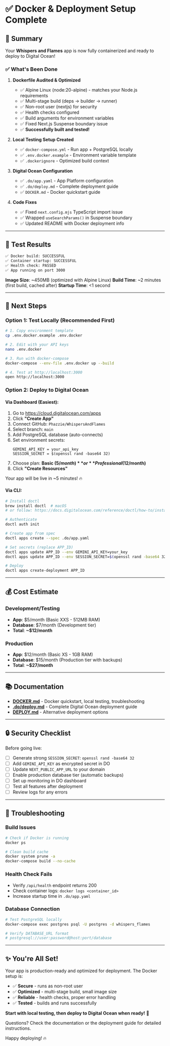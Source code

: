# ✅ Docker & Deployment Setup Complete

## 🎉 Summary

Your **Whispers and Flames** app is now fully containerized and ready to deploy to Digital Ocean!

### ✅ What's Been Done

1. **Dockerfile Audited & Optimized**
   - ✅ Alpine Linux (node:20-alpine) - matches your Node.js requirements
   - ✅ Multi-stage build (deps → builder → runner)
   - ✅ Non-root user (nextjs) for security
   - ✅ Health checks configured
   - ✅ Build arguments for environment variables
   - ✅ Fixed Next.js Suspense boundary issue
   - ✅ **Successfully built and tested!**

2. **Local Testing Setup Created**
   - ✅ `docker-compose.yml` - Run app + PostgreSQL locally
   - ✅ `.env.docker.example` - Environment variable template
   - ✅ `.dockerignore` - Optimized build context

3. **Digital Ocean Configuration**
   - ✅ `.do/app.yaml` - App Platform configuration
   - ✅ `.do/deploy.md` - Complete deployment guide
   - ✅ `DOCKER.md` - Docker quickstart guide

4. **Code Fixes**
   - ✅ Fixed `next.config.mjs` TypeScript import issue
   - ✅ Wrapped `useSearchParams()` in Suspense boundary
   - ✅ Updated README with Docker deployment info

---

## 🧪 Test Results

```bash
✅ Docker build: SUCCESSFUL
✅ Container startup: SUCCESSFUL
✅ Health check: PASSED
✅ App running on port 3000
```

**Image Size**: ~450MB (optimized with Alpine Linux)
**Build Time**: ~2 minutes (first build, cached after)
**Startup Time**: <1 second

---

## 🚀 Next Steps

### Option 1: Test Locally (Recommended First)

```bash
# 1. Copy environment template
cp .env.docker.example .env.docker

# 2. Edit with your API keys
nano .env.docker

# 3. Run with docker-compose
docker-compose --env-file .env.docker up --build

# 4. Test at http://localhost:3000
open http://localhost:3000
```

### Option 2: Deploy to Digital Ocean

#### Via Dashboard (Easiest):

1. Go to https://cloud.digitalocean.com/apps
2. Click **"Create App"**
3. Connect GitHub: `Phazzie/WhispersAndFlames`
4. Select branch: `main`
5. Add PostgreSQL database (auto-connects)
6. Set environment secrets:
   ```
   GEMINI_API_KEY = your_api_key
   SESSION_SECRET = $(openssl rand -base64 32)
   ```
7. Choose plan: **Basic ($5/month)** or **Professional ($12/month)**
8. Click **"Create Resources"**

Your app will be live in ~5 minutes! 🔥

#### Via CLI:

```bash
# Install doctl
brew install doctl  # macOS
# or follow: https://docs.digitalocean.com/reference/doctl/how-to/install/

# Authenticate
doctl auth init

# Create app from spec
doctl apps create --spec .do/app.yaml

# Set secrets (replace APP_ID)
doctl apps update APP_ID --env GEMINI_API_KEY=your_key
doctl apps update APP_ID --env SESSION_SECRET=$(openssl rand -base64 32)

# Deploy
doctl apps create-deployment APP_ID
```

---

## 💰 Cost Estimate

### Development/Testing

- **App**: $5/month (Basic XXS - 512MB RAM)
- **Database**: $7/month (Development tier)
- **Total**: **~$12/month**

### Production

- **App**: $12/month (Basic XS - 1GB RAM)
- **Database**: $15/month (Production tier with backups)
- **Total**: **~$27/month**

---

## 📚 Documentation

- **[DOCKER.md](./DOCKER.md)** - Docker quickstart, local testing, troubleshooting
- **[.do/deploy.md](./.do/deploy.md)** - Complete Digital Ocean deployment guide
- **[DEPLOY.md](./DEPLOY.md)** - Alternative deployment options

---

## 🔒 Security Checklist

Before going live:

- [ ] Generate strong `SESSION_SECRET`: `openssl rand -base64 32`
- [ ] Add `GEMINI_API_KEY` as encrypted secret in DO
- [ ] Update `NEXT_PUBLIC_APP_URL` to your domain
- [ ] Enable production database tier (automatic backups)
- [ ] Set up monitoring in DO dashboard
- [ ] Test all features after deployment
- [ ] Review logs for any errors

---

## 🐛 Troubleshooting

### Build Issues

```bash
# Check if Docker is running
docker ps

# Clean build cache
docker system prune -a
docker-compose build --no-cache
```

### Health Check Fails

- Verify `/api/health` endpoint returns 200
- Check container logs: `docker logs <container_id>`
- Increase startup time in `.do/app.yaml`

### Database Connection

```bash
# Test PostgreSQL locally
docker-compose exec postgres psql -U postgres -d whispers_flames

# Verify DATABASE_URL format
# postgresql://user:password@host:port/database
```

---

## ✨ You're All Set!

Your app is production-ready and optimized for deployment. The Docker setup is:

- ✅ **Secure** - runs as non-root user
- ✅ **Optimized** - multi-stage build, small image size
- ✅ **Reliable** - health checks, proper error handling
- ✅ **Tested** - builds and runs successfully

**Start with local testing, then deploy to Digital Ocean when ready!** 🚀

Questions? Check the documentation or the deployment guide for detailed instructions.

Happy deploying! 🔥

